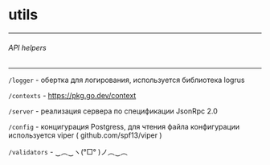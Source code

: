 # utils

----
###### API helpers

----


`/logger` - обертка для логирования, используется библиотека logrus

`/contexts` - https://pkg.go.dev/context

`/server` - реализация сервера по спецификации JsonRpc 2.0

`/config` - концигурация Postgress, для чтения файла конфигурации используется viper ( github.com/spf13/viper )

`/validators` - ‿︵‿ヽ(°□° )ノ︵‿︵


